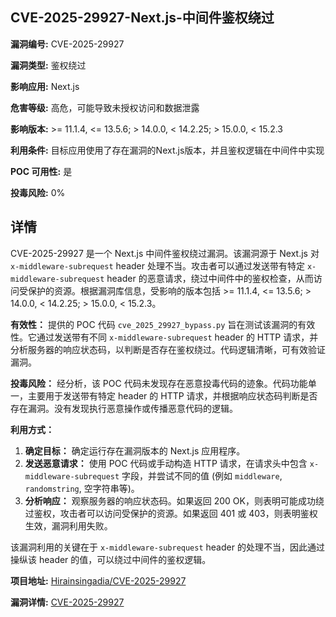 ## CVE-2025-29927-Next.js-中间件鉴权绕过

**漏洞编号:** CVE-2025-29927

**漏洞类型:** 鉴权绕过

**影响应用:** Next.js

**危害等级:** 高危，可能导致未授权访问和数据泄露

**影响版本:** >= 11.1.4, <= 13.5.6; > 14.0.0, < 14.2.25; > 15.0.0, < 15.2.3

**利用条件:** 目标应用使用了存在漏洞的Next.js版本，并且鉴权逻辑在中间件中实现

**POC 可用性:** 是

**投毒风险:** 0%

## 详情

CVE-2025-29927 是一个 Next.js 中间件鉴权绕过漏洞。该漏洞源于 Next.js 对 `x-middleware-subrequest` header 处理不当。攻击者可以通过发送带有特定 `x-middleware-subrequest` header 的恶意请求，绕过中间件中的鉴权检查，从而访问受保护的资源。根据漏洞库信息，受影响的版本包括 >= 11.1.4, <= 13.5.6; > 14.0.0, < 14.2.25; > 15.0.0, < 15.2.3。

**有效性：**
提供的 POC 代码 `cve_2025_29927_bypass.py` 旨在测试该漏洞的有效性。它通过发送带有不同 `x-middleware-subrequest` header 的 HTTP 请求，并分析服务器的响应状态码，以判断是否存在鉴权绕过。代码逻辑清晰，可有效验证漏洞。

**投毒风险：**
经分析，该 POC 代码未发现存在恶意投毒代码的迹象。代码功能单一，主要用于发送带有特定 header 的 HTTP 请求，并根据响应状态码判断是否存在漏洞。没有发现执行恶意操作或传播恶意代码的逻辑。

**利用方式：**
1.  **确定目标：** 确定运行存在漏洞版本的 Next.js 应用程序。
2.  **发送恶意请求：** 使用 POC 代码或手动构造 HTTP 请求，在请求头中包含 `x-middleware-subrequest` 字段，并尝试不同的值 (例如 `middleware`, `randomstring`, 空字符串等)。
3.  **分析响应：** 观察服务器的响应状态码。如果返回 200 OK，则表明可能成功绕过鉴权，攻击者可以访问受保护的资源。如果返回 401 或 403，则表明鉴权生效，漏洞利用失败。

该漏洞利用的关键在于 `x-middleware-subrequest` header 的处理不当，因此通过操纵该 header 的值，可以绕过中间件的鉴权逻辑。

**项目地址:** [Hirainsingadia/CVE-2025-29927](https://github.com/Hirainsingadia/CVE-2025-29927)

**漏洞详情:** [CVE-2025-29927](https://nvd.nist.gov/vuln/detail/CVE-2025-29927)